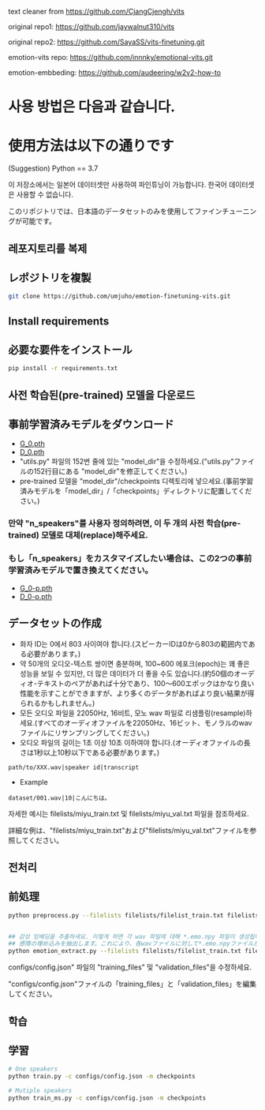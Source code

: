 text cleaner from https://github.com/CjangCjengh/vits

original repo1: https://github.com/jaywalnut310/vits

original repo2: https://github.com/SayaSS/vits-finetuning.git

emotion-vits repo: https://github.com/innnky/emotional-vits.git

emotion-embbeding: https://github.com/audeering/w2v2-how-to

# 사용 방법은 다음과 같습니다.
# 使用方法は以下の通りです
(Suggestion) Python == 3.7

이 저장소에서는 일본어 데이터셋만 사용하여 파인튜닝이 가능합니다. 한국어 데이터셋은 사용할 수 없습니다.

このリポジトリでは、日本語のデータセットのみを使用してファインチューニングが可能です。
## 레포지토리를 복제
## レポジトリを複製
```sh
git clone https://github.com/umjuho/emotion-finetuning-vits.git
```
## Install requirements
## 必要な要件をインストール
```sh
pip install -r requirements.txt
```
## 사전 학습된(pre-trained) 모델을 다운로드
## 事前学習済みモデルをダウンロード
- [G_0.pth](https://huggingface.co/spaces/sayashi/vits-uma-genshin-honkai/resolve/main/model/G_0.pth)
- [D_0.pth](https://huggingface.co/spaces/sayashi/vits-uma-genshin-honkai/resolve/main/model/D_0.pth)
- "utils.py" 파일의 152번 줄에 있는 "model_dir"을 수정하세요.("utils.py"ファイルの152行目にある "model_dir"を修正してください。)
- pre-trained 모델을 "model_dir"/checkpoints 디렉토리에 넣으세요.(事前学習済みモデルを「model_dir」/「checkpoints」ディレクトリに配置してください。)

### 만약 "n_speakers"를 사용자 정의하려면, 이 두 개의 사전 학습(pre-trained) 모델로 대체(replace)해주세요.
### もし「n_speakers」をカスタマイズしたい場合は、この2つの事前学習済みモデルで置き換えてください。
- [G_0-p.pth](https://huggingface.co/spaces/sayashi/vits-uma-genshin-honkai/resolve/main/model/G_0-p.pth)
- [D_0-p.pth](https://huggingface.co/spaces/sayashi/vits-uma-genshin-honkai/resolve/main/model/D_0-p.pth)

## データセットの作成
- 화자 ID는 0에서 803 사이여야 합니다.(スピーカーIDは0から803の範囲内である必要があります。)
- 약 50개의 오디오-텍스트 쌍이면 충분하며, 100~600 에포크(epoch)는 꽤 좋은 성능을 보일 수 있지만, 더 많은 데이터가 더 좋을 수도 있습니다.(約50個のオーディオ-テキストのペアがあれば十分であり、100〜600エポックはかなり良い性能を示すことができますが、より多くのデータがあればより良い結果が得られるかもしれません。)
- 모든 오디오 파일을 22050Hz, 16비트, 모노 wav 파일로 리샘플링(resample)하세요.(すべてのオーディオファイルを22050Hz、16ビット、モノラルのwavファイルにリサンプリングしてください。)
- 오디오 파일의 길이는 1초 이상 10초 이하여야 합니다.(オーディオファイルの長さは1秒以上10秒以下である必要があります。)
```
path/to/XXX.wav|speaker id|transcript
```
- Example

```
dataset/001.wav|10|こんにちは。
```
자세한 예시는 filelists/miyu_train.txt 및 filelists/miyu_val.txt 파일을 참조하세요.

詳細な例は、"filelists/miyu_train.txt"および"filelists/miyu_val.txt"ファイルを参照してください。

## 전처리
## 前処理
```sh
python preprocess.py --filelists filelists/filelist_train.txt filelists/filelist_val.txt
```
```sh

## 감성 임베딩을 추출하세요. 이렇게 하면 각 wav 파일에 대해 *.emo.npy 파일이 생성됩니다.
## 感情の埋め込みを抽出します。これにより、各wavファイルに対して*.emo.npyファイルが生成されます。
python emotion_extract.py --filelists filelists/filelist_train.txt filelists/filelist_val.txt
```
configs/config.json" 파일의 "training_files" 및 "validation_files"을 수정하세요.

"configs/config.json"ファイルの「training_files」と「validation_files」を編集してください。

## 학습
## 学習
```sh
# One speakers
python train.py -c configs/config.json -m checkpoints

# Mutiple speakers
python train_ms.py -c configs/config.json -m checkpoints
```
